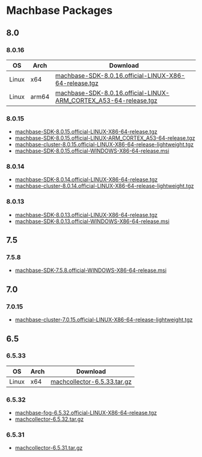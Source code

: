 # Machbase Packages

## 8.0

### 8.0.16

|OS|Arch|Download|
|--|--|--|
|Linux|x64|[machbase-SDK-8.0.16.official-LINUX-X86-64-release.tgz](https://github.com/machbase/packages/releases/download/8.0.16/machbase-SDK-8.0.16.official-LINUX-X86-64-release.tgz)|
|Linux|arm64|[machbase-SDK-8.0.16.official-LINUX-ARM_CORTEX_A53-64-release.tgz](https://github.com/machbase/packages/releases/download/8.0.16/machbase-SDK-8.0.16.official-LINUX-ARM_CORTEX_A53-64-release.tgz)|


### 8.0.15

* [machbase-SDK-8.0.15.official-LINUX-X86-64-release.tgz](https://github.com/machbase/packages/releases/download/8.0.15/machbase-SDK-8.0.15.official-LINUX-X86-64-release.tgz)
* [machbase-SDK-8.0.15.official-LINUX-ARM_CORTEX_A53-64-release.tgz](https://github.com/machbase/packages/releases/download/8.0.15/machbase-SDK-8.0.15.official-LINUX-ARM_CORTEX_A53-64-release.tgz)
* [machbase-cluster-8.0.15.official-LINUX-X86-64-release-lightweight.tgz](https://github.com/machbase/packages/releases/download/8.0.15/machbase-cluster-8.0.15.official-LINUX-X86-64-release-lightweight.tgz)
* [machbase-SDK-8.0.15.official-WINDOWS-X86-64-release.msi](https://github.com/machbase/packages/releases/download/8.0.15/machbase-SDK-8.0.15.official-WINDOWS-X86-64-release.msi)

### 8.0.14

* [machbase-SDK-8.0.14.official-LINUX-X86-64-release.tgz](https://github.com/machbase/packages/releases/download/8.0.14/machbase-SDK-8.0.14.official-LINUX-X86-64-release.tgz)
* [machbase-cluster-8.0.14.official-LINUX-X86-64-release-lightweight.tgz](https://github.com/machbase/packages/releases/download/8.0.14/machbase-cluster-8.0.14.official-LINUX-X86-64-release-lightweight.tgz)

### 8.0.13 

* [machbase-SDK-8.0.13.official-LINUX-X86-64-release.tgz](https://github.com/machbase/packages/releases/download/8.0.13/machbase-SDK-8.0.13.official-LINUX-X86-64-release.tgz)
* [machbase-SDK-8.0.13.official-WINDOWS-X86-64-release.msi](https://github.com/machbase/packages/releases/download/8.0.13/machbase-SDK-8.0.13.official-WINDOWS-X86-64-release.msi)

## 7.5

### 7.5.8

* [machbase-SDK-7.5.8.official-WINDOWS-X86-64-release.msi](https://github.com/machbase/dbms-nfx/releases/download/7.5.8/machbase-SDK-7.5.8.official-WINDOWS-X86-64-release.msi)

## 7.0

### 7.0.15
* [machbase-cluster-7.0.15.official-LINUX-X86-64-release-lightweight.tgz](https://github.com/machbase/packages/releases/download/7.0.15/machbase-cluster-7.0.15.official-LINUX-X86-64-release-lightweight.tgz)


## 6\.5

### 6.5.33

|OS|Arch|Download|
|--|--|--|
|Linux|x64|[machcollector-6.5.33.tar.gz](https://github.com/machbase/packages/releases/download/6.5.33/machcollector-6.5.33.tar.gz)|

### 6.5.32

* [machbase-fog-6.5.32.official-LINUX-X86-64-release.tgz](https://github.com/machbase/packages/releases/download/6.5.32/machbase-fog-6.5.32.official-LINUX-X86-64-release.tgz)
* [machcollector-6.5.32.tar.gz](https://github.com/machbase/packages/releases/download/6.5.32/machcollector-6.5.32.tar.gz)

### 6.5.31

* [machcollector-6.5.31.tar.gz](https://github.com/machbase/packages/releases/download/6.5.31/machcollector-6.5.31.tar.gz)

